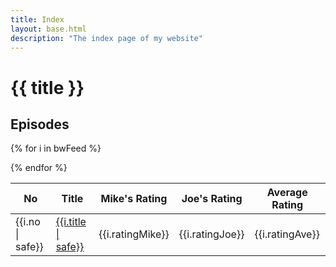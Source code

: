 ```yaml
---
title: Index
layout: base.html
description: "The index page of my website"
---
```

# {{ title }}

## Episodes

<table>
<thead>
<tr>
<th>No</th>
<th>Title</th>
<th>Mike's Rating</th>
<th>Joe's Rating</th>
<th>Average Rating</th>
</tr>
</thead>

{% for i in bwFeed %}
<tbody>
<tr>
<td>{{i.no | safe}}</td>
<td><a href="{{i.link}}">{{i.title | safe}}</a></td>
<td>{{i.ratingMike}}</td>
<td>{{i.ratingJoe}}</td>
<td>{{i.ratingAve}}</td>
</tr>
</tbody>
{% endfor %}
</table>